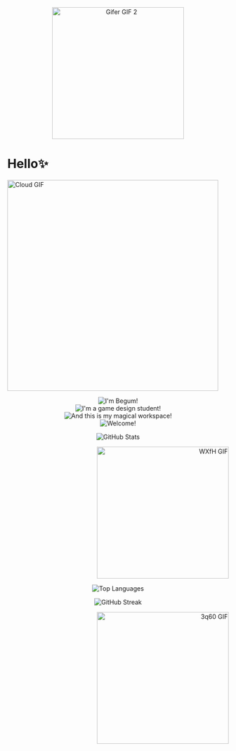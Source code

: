 
<div align="center">
 <img src="https://i.gifer.com/3nR6.gif" alt="Gifer GIF 2" width="300" />
  </div>

  <h1> Hello✨</h1>
  
<div align="left">
<img src="https://media.giphy.com/media/85VfHIvE62li1QWi8C/giphy.gif" alt="Cloud GIF" width="480" height="480" />
</div>
  
<div align="center">
  <p>
    <img src="https://readme-typing-svg.demolab.com?font=Poppins&size=24&pause=1000&color=36648B&center=true&vCenter=true&width=440&lines=Hi!+I'm+Begum!" alt="I'm Begum!" /> 
    <br />
    <img src="https://readme-typing-svg.demolab.com?font=Poppins&size=24&pause=1000&color=00688B&center=true&vCenter=true&width=440&lines=I'm+a+game+design+student!" alt="I'm a game design student!" />  
    <br />
    <img src="https://readme-typing-svg.demolab.com?font=Poppins&size=24&pause=1000&color=4F94CD&center=true&vCenter=true&width=440&lines=And+this+is+my+magical+workspace!" alt="And this is my magical workspace!" />  
    <br />
    <img src="https://readme-typing-svg.demolab.com?font=Poppins&size=24&pause=1000&color=539DC2&center=true&vCenter=true&width=440&lines=Welcome!" alt="Welcome!" /> 
  </p>

</div>



<div align="Center">
 
  <!-- GitHub Stats -->
  ![GitHub Stats](https://github-readme-stats.vercel.app/api?username=begumdonmez&show_icons=true&theme=tokyonight)


</div>


<div align="right">
  <img src="https://i.gifer.com/WXfH.gif" alt="WXfH GIF" width="300" />
  </div>


<div align="Center">
 
  <!-- Top Languages -->
  ![Top Languages](https://github-readme-stats.vercel.app/api/top-langs/?username=begumdonmez&layout=compact&theme=tokyonight)


</div>



<div align="Center">
 
  <!-- Streak Stats -->
  ![GitHub Streak](https://github-readme-streak-stats.herokuapp.com/?user=begumdonmez&theme=tokyonight)

  
</div>


<div align="right">
   <img src="https://i.gifer.com/3q60.gif" alt="3q60 GIF" width="300" />
  </div>

<!--
**begumdonmez/begumdonmez** is a ✨ _special_ ✨ repository because its `README.md` (this file) appears on your GitHub profile.

Here are some ideas to get you started:

- 🔭 I’m currently working on ...
- 🌱 I’m currently learning ...
- 👯 I’m looking to collaborate on ...
- 🤔 I’m looking for help with ...
- 💬 Ask me about ...
- 📫 How to reach me: ...
- 😄 Pronouns: ...
- ⚡ Fun fact: ...
-->
